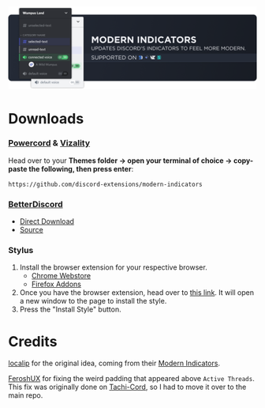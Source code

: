 <img src="./assets/banner.png">

# Downloads
### **[Powercord](https://powercord.dev/) & [Vizality](https://vizality.com/)**
Head over to your **Themes folder -> open your terminal of choice -> copy-paste the following, then press enter**:
```
https://github.com/discord-extensions/modern-indicators
```

### **[BetterDiscord](https://betterdiscord.app/)**
- [Direct Download](https://github.com/discord-extensions/modern-indicators/releases/download/betterdiscord/modern-indicators.theme.css)
- [Source](https://discord-extensions.github.io/modern-indicators/src/source.css)

### **Stylus**
1. Install the browser extension for your respective browser.
    - [Chrome Webstore](https://chrome.google.com/webstore/detail/stylus/clngdbkpkpeebahjckkjfobafhncgmne)
    - [Firefox Addons](https://addons.mozilla.org/en-US/firefox/addon/styl-us/)
2. Once you have the browser extension, head over to [this link](https://github.com/discord-extensions/modern-indicators/raw/main/clients/stylus/modern-indicators.user.css). It will open a new window to the page to install the style.
3. Press the "Install Style" button.

# Credits
[localip](https://github.com/localip) for the original idea, coming from their [Modern Indicators](https://github.com/discord-modifications/modern-indicators).

[FeroshUX](https://github.com/FeroshUX) for fixing the weird padding that appeared above `Active Threads`. This fix was originally done on [Tachi-Cord](https://github.com/LuckFire/tachi-cord), so I had to move it over to the main repo.